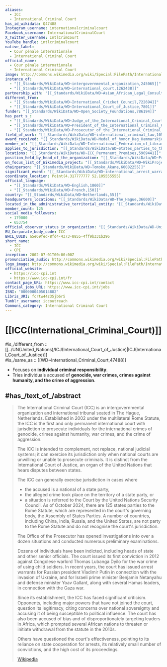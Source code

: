 ```yaml
---
aliases:
  - ICC
  - International Criminal Court
has_id_wikidata: Q47488
Instagram_username: internationalcriminalcourt
Facebook_username: InternationalCriminalCourt
X_Twitter_username: IntlCrimCourt
YouTube_handle: intlcriminalcourt
native_label:
  - Cour pénale internationale
  - International Criminal Court
official_name:
  - Cour pénale internationale
  - International Criminal Court
image: http://commons.wikimedia.org/wiki/Special:FilePath/Internationaler%20Strafgerichtshof%20Den%20Haag.jpg
instance_of:
  - "[[_Standards/WikiData/WD~intergovernmental_organization,245065]]"
  - "[[_Standards/WikiData/WD~international_court,1262438]]"
partnership_with: "[[_Standards/WikiData/WD~Asian_African_Legal_Consultative_Organization,333536]]"
different_from:
  - "[[_Standards/WikiData/WD~International_Cricket_Council,722694]]"
  - "[[_Standards/WikiData/WD~International_Court_of_Justice,7801]]"
funder: "[[_Standards/WikiData/WD~Open_Society_Foundations,786194]]"
has_part_s_:
  - "[[_Standards/WikiData/WD~Judge_of_the_International_Criminal_Court,965043]]"
  - "[[_Standards/WikiData/WD~President_of_the_International_Criminal_Court,7241113]]"
  - "[[_Standards/WikiData/WD~Prosecutor_of_the_International_Criminal_Court,7250572]]"
field_of_work: "[[_Standards/WikiData/WD~international_criminal_law,1055905]]"
award_received: "[[_Standards/WikiData/WD~Medal_of_honor_Dag_Hammarskjold,1157157]]"
member_of: "[[_Standards/WikiData/WD~International_Federation_of_Library_Associations_and_Institutions,1334284]]"
applies_to_jurisdiction: "[[_Standards/WikiData/WD~States_parties_to_the_Rome_Statute_of_the_International_Criminal_Court,2352420]]"
locations: "[[_Standards/WikiData/WD~ICC_Permanent_Premises,5969441]]"
position_held_by_head_of_the_organization: "[[_Standards/WikiData/WD~President_of_the_International_Criminal_Court,7241113]]"
on_focus_list_of_Wikimedia_project: "[[_Standards/WikiData/WD~WikiProject_Human_rights,13382529]]"
chairperson: "[[_Standards/WikiData/WD~Tomoko_Akane,60082255]]"
significant_event: "[[_Standards/WikiData/WD~international_arrest_warrants_applications_against_Benjamin_Netanyahu,_Yoav_Galant_and_Mohamed_Deif,126003907]]"
coordinate_location: Point(4.317777777 52.105555555)
official_language:
  - "[[_Standards/WikiData/WD~English,1860]]"
  - "[[_Standards/WikiData/WD~French,150]]"
country: "[[_Standards/WikiData/WD~Netherlands,55]]"
headquarters_locations: "[[_Standards/WikiData/WD~The_Hague,36600]]"
located_in_the_administrative_territorial_entity: "[[_Standards/WikiData/WD~The_Hague,36600]]"
member_count: 125
social_media_followers:
  - 179000
  - 653754
official_observer_status_in_organization: "[[_Standards/WikiData/WD~United_Nations_General_Assembly,47423]]"
EU_Corporate_body_code: ICC
BHCL_UUID: a5e69fed-8fd4-4373-8855-4ff9b331b296
short_name:
  - ICC
  - CPI
inception: 2002-07-01T00:00:00Z
pronunciation_audio: http://commons.wikimedia.org/wiki/Special:FilePath/De-Internationaler%20Strafgerichtshof.ogg
logo_image: http://commons.wikimedia.org/wiki/Special:FilePath/International%20Criminal%20Court%20logo.svg
official_website:
  - https://icc-cpi.int
  - https://www.icc-cpi.int/fr
contact_page_URL: https://www.icc-cpi.int/contact
official_jobs_URL: https://www.icc-cpi.int/jobs
ISNI: "0000000405014882"
Libris_URI: fcrtw44z35jb6r5
Tumblr_username: iccoutreach
Commons_category: International Criminal Court
---
```


# [[ICC(International_Criminal_Court)]] 

#is_/different_from :: [[../UN(United_Nations)/ICJ(International_Court_of_Justice)|ICJ(International_Court_of_Justice)]]  
#is_/same_as :: [[WD~International_Criminal_Court,47488]] 

- Focuses on **individual criminal responsibility**.
- Tries individuals accused of **genocide, war crimes, crimes against humanity, and the crime of aggression**.

## #has_/text_of_/abstract 

> The International Criminal Court (ICC) is an intergovernmental organization 
> and international tribunal seated in The Hague, Netherlands. 
> Established in 2002 under the multilateral Rome Statute, 
> the ICC is the first and only permanent international court with jurisdiction 
> to prosecute individuals for the international crimes of genocide, 
> crimes against humanity, war crimes, and the crime of aggression. 
> 
> The ICC is intended to complement, not replace, national judicial systems; 
> it can exercise its jurisdiction only when national courts are unwilling or unable to prosecute criminals. It is distinct from the International Court of Justice, an organ of the United Nations that hears disputes between states.
>
> The ICC can generally exercise jurisdiction in cases where 
> - the accused is a national of a state party, 
> - the alleged crime took place on the territory of a state party, or 
> - a situation is referred to the Court by the United Nations Security Council. 
> As of October 2024, there are 125 states parties to the Rome Statute, 
> which are represented in the court's governing body, the Assembly of States Parties. 
> A number of countries, including China, India, Russia, and the United States, 
> are not party to the Rome Statute and do not recognise the court's jurisdiction.
>
> The Office of the Prosecutor has opened investigations into over a dozen situations 
> and conducted numerous preliminary examinations. 
> 
> Dozens of individuals have been indicted, including heads of state and other senior officials. 
> The court issued its first conviction in 2012 
> against Congolese warlord Thomas Lubanga Dyilo for the war crime of using child soldiers. 
> In recent years, the court has issued arrest warrants 
> for Russian president Vladimir Putin in connection with the invasion of Ukraine, and 
> for Israeli prime minister Benjamin Netanyahu and defense minister Yoav Gallant, 
> along with several Hamas leaders, in connection with the Gaza war.
>
> Since its establishment, the ICC has faced significant criticism. 
> Opponents, including major powers that have not joined the court, question its legitimacy, 
> citing concerns over national sovereignty 
> and accusing it of being susceptible to political influence. 
> The court has also been accused of bias 
> and of disproportionately targeting leaders in Africa, 
> which prompted several African nations 
> to threaten or initiate withdrawal from the statute in the 2010s. 
> 
> Others have questioned the court's effectiveness, 
> pointing to its reliance on state cooperation for arrests, 
> its relatively small number of convictions, and the high cost of its proceedings.
>
> [Wikipedia](https://en.wikipedia.org/wiki/International%20Criminal%20Court) 

